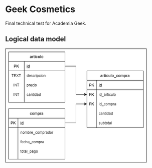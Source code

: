 # Geek Cosmetics

Final technical test for Academia Geek.


## Logical data model

<img src="./docs/MODELO LOGICO.png" alt="My cool logo"/>